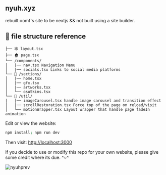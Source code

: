## nyuh.xyz

rebuilt oomf's site to be nextjs && not built using a site builder. 

## 📁 **file structure reference**

```
├── 🕸️ layout.tsx
├── 🏠 page.tsx 
└── /components/
│   |── nav.tsx Navigation Menu
│   |── socials.tsx Links to social media platforms
└── 🧩 /sections/
│   |── home.tsx
│   |── gfx.tsx
│   |── artworks.tsx
│   └── osuSkins.tsx
└── 🔧 /util/
|   |── imageCarousel.tsx handle image carousel and transition effect
│   |── scrollRestoration.tsx Force top of the page on reload/visit
│   └── motionWrapper.tsx Layout wrapper that handle page fadeIn animation
```

Edit or view the website:
```bash
npm install; npm run dev
```

Then visit: [http://localhost:3000](http://localhost:3000)

If you decide to use or modify this repo for your own website, please give some credit where its due. ^~^

![nyuhprev](https://github.com/user-attachments/assets/d38fdb6d-d437-4048-84f7-caaea70b625b)

